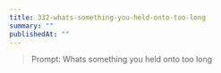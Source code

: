 ```yaml
---
title: 332-whats-something-you-held-onto-too-long
summary: ""
publishedAt: ""
---
```


> Prompt: Whats something you held onto too long

